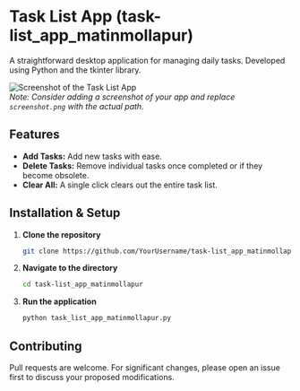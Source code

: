 # Task List App (task-list_app_matinmollapur)

A straightforward desktop application for managing daily tasks. Developed using Python and the tkinter library.

![Screenshot of the Task List App](https://photos.app.goo.gl/ZRGxAiGFQ5Tw5s4KA)  
*Note: Consider adding a screenshot of your app and replace `screenshot.png` with the actual path.*

## Features

- **Add Tasks:** Add new tasks with ease.
- **Delete Tasks:** Remove individual tasks once completed or if they become obsolete.
- **Clear All:** A single click clears out the entire task list.

## Installation & Setup

1. **Clone the repository**
    ```bash
    git clone https://github.com/YourUsername/task-list_app_matinmollapur.git
    ```

2. **Navigate to the directory**
    ```bash
    cd task-list_app_matinmollapur
    ```

3. **Run the application**
    ```bash
    python task_list_app_matinmollapur.py
    ```

## Contributing

Pull requests are welcome. For significant changes, please open an issue first to discuss your proposed modifications.

